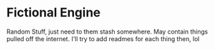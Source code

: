 # Fictional Engine

Random Stuff, just need to them stash somewhere. May contain things pulled off the internet. I'll try to add readmes for each thing then, lol
